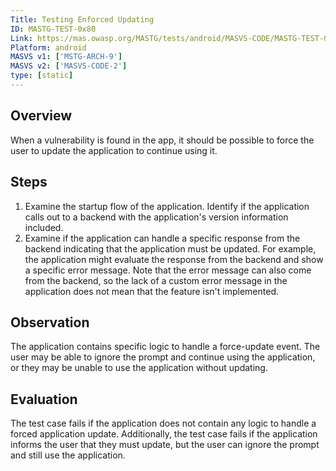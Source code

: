 ```yaml
---
Title: Testing Enforced Updating
ID: MASTG-TEST-0x80
Link: https://mas.owasp.org/MASTG/tests/android/MASVS-CODE/MASTG-TEST-0080/
Platform: android
MASVS v1: ['MSTG-ARCH-9']
MASVS v2: ['MASVS-CODE-2']
type: [static]
---
```


## Overview

When a vulnerability is found in the app, it should be possible to force the user to update the application to continue using it.

## Steps

1. Examine the startup flow of the application. Identify if the application calls out to a backend with the application's version information included.
2. Examine if the application can handle a specific response from the backend indicating that the application must be updated. For example, the application might evaluate the response from the backend and show a specific error message. Note that the error message can also come from the backend, so the lack of a custom error message in the application does not mean that the feature isn't implemented.

## Observation

The application contains specific logic to handle a force-update event. The user may be able to ignore the prompt and continue using the application, or they may be unable to use the application without updating.

## Evaluation

The test case fails if the application does not contain any logic to handle a forced application update. Additionally, the test case fails if the application informs the user that they must update, but the user can ignore the prompt and still use the application.
